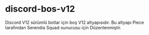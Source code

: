 # discord-bos-v12
Discord V12 sürümlü botlar için boş V12 altyapısıdır. Bu altyapı Piece tarafından Serendia Squad sunucusu için Düzenlenmiştir.
